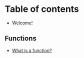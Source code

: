 # Table of contents

* [Welcome!](README.md)

## Functions

* [What is a function?](functions/what-is-a-function.md)

